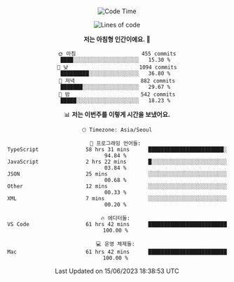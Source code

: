 <div align="center">

<br />

 <!--START_SECTION:waka-->
![Code Time](http://img.shields.io/badge/Code%20Time-811%20hrs%2053%20mins-blue)

![Lines of code](https://img.shields.io/badge/%EC%A0%80%EB%8A%94%20%EC%97%AC%ED%83%9C%EA%B9%8C%EC%A7%80%20-3.1%20million%20%EC%A4%84%EC%9D%98%20%EC%BD%94%EB%93%9C%EB%A5%BC%20%EC%9E%91%EC%84%B1%ED%96%88%EC%96%B4%EC%9A%94.-blue)

**저는 아침형 인간이에요. 🐤** 

```text
🌞 아침                     455 commits         ████░░░░░░░░░░░░░░░░░░░░░   15.30 % 
🌆 낮　                     1094 commits        █████████░░░░░░░░░░░░░░░░   36.80 % 
🌃 저녁                     882 commits         ███████░░░░░░░░░░░░░░░░░░   29.67 % 
🌙 밤　                     542 commits         █████░░░░░░░░░░░░░░░░░░░░   18.23 % 
```


📊 **저는 이번주를 이렇게 시간을 보냈어요.** 

```text
🕑︎ Timezone: Asia/Seoul

💬 프로그래밍 언어들: 
TypeScript               58 hrs 31 mins      ████████████████████████░   94.84 % 
JavaScript               2 hrs 22 mins       █░░░░░░░░░░░░░░░░░░░░░░░░   03.84 % 
JSON                     25 mins             ░░░░░░░░░░░░░░░░░░░░░░░░░   00.68 % 
Other                    12 mins             ░░░░░░░░░░░░░░░░░░░░░░░░░   00.33 % 
XML                      7 mins              ░░░░░░░░░░░░░░░░░░░░░░░░░   00.20 % 

🔥 에디터들: 
VS Code                  61 hrs 42 mins      █████████████████████████   100.00 % 

💻 운영 체제들: 
Mac                      61 hrs 42 mins      █████████████████████████   100.00 % 
```


 Last Updated on 15/06/2023 18:38:53 UTC
<!--END_SECTION:waka-->

</div>
